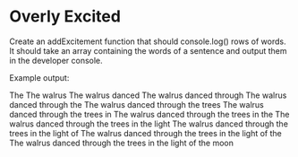 # Overly Excited

Create an addExcitement function that should console.log() rows of words. It should take an array containing the words of a sentence and output them in the developer console.

Example output:

The
The walrus
The walrus danced
The walrus danced through
The walrus danced through the
The walrus danced through the trees
The walrus danced through the trees in
The walrus danced through the trees in the
The walrus danced through the trees in the light
The walrus danced through the trees in the light of
The walrus danced through the trees in the light of the
The walrus danced through the trees in the light of the moon